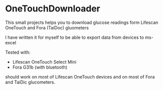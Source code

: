 OneTouchDownloader
==================

This small projects helps you to download glucose readings form Lifescan OneTouch and Fora (TaiDoc) gluometers

I have written it for myself to be able to export data from devices to ms-excel

Tested with:
- Lifescan OneTouch Select Mini
- Fora G31b (with bluetooth)

should work on most of Lifescan OneTouch devices and on most of Fora and TaiDic glucometers.

